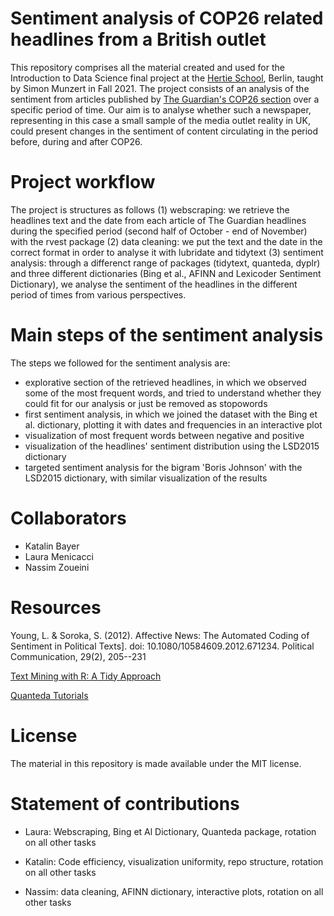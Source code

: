 # Sentiment analysis of COP26 related headlines from a British outlet
This repository comprises all the material created and used for the Introduction to Data Science final project at the [Hertie School](https://www.hertie-school.org/en/), Berlin, taught by Simon Munzert in Fall 2021.
The project consists of an analysis of the sentiment from articles published by [The Guardian's COP26 section](https://www.theguardian.com/environment/cop26-glasgow-climate-change-conference-2021) over a specific period of time. Our aim is to analyse whether such a newspaper, representing in this case a small sample of the media outlet reality in UK, could present changes in the sentiment of content circulating in the period before, during and after COP26. 

# Project workflow
The project is structures as follows (1) webscraping: we retrieve the headlines text and the date from each article of The Guardian headlines during the specified period (second half of October - end of November) with the rvest package (2) data cleaning: we put the text and the date in the correct format in order to analyse it with lubridate and tidytext (3) sentiment analysis: through a differenct range of packages (tidytext, quanteda, dyplr) and three different dictionaries (Bing et al., AFINN and Lexicoder Sentiment Dictionary), we analyse the sentiment of the headlines in the different period of times from various perspectives. 

# Main steps of the sentiment analysis
The steps we followed for the sentiment analysis are: 
- explorative section of the retrieved headlines, in which we observed some of the most frequent words, and tried to understand whether they could fit for our analysis or just be removed as stopowords 
- first sentiment analysis, in which we joined the dataset with the Bing et al. dictionary, plotting it with dates and frequencies in an interactive plot 
- visualization of most frequent words between negative and positive
- visualization of the headlines' sentiment distribution using the LSD2015 dictionary 
- targeted sentiment analysis for the bigram 'Boris Johnson' with the LSD2015 dictionary, with similar visualization of the results

# Collaborators
 - Katalin Bayer 
 - Laura Menicacci 
 - Nassim Zoueini

# Resources
Young, L. & Soroka, S. (2012). Affective News: The Automated Coding of Sentiment in Political Texts]. doi: 10.1080/10584609.2012.671234. Political Communication, 29(2), 205--231

[Text Mining with R: A Tidy Approach](https://www.tidytextmining.com/index.html) 

[Quanteda Tutorials](https://tutorials.quanteda.io/)

# License
The material in this repository is made available under the MIT license.

# Statement of contributions
- Laura: Webscraping, Bing et Al Dictionary, Quanteda package, rotation on all other tasks 

- Katalin: Code efficiency, visualization uniformity, repo structure, rotation on all other tasks 

- Nassim: data cleaning, AFINN dictionary, interactive plots, rotation on all other tasks 
